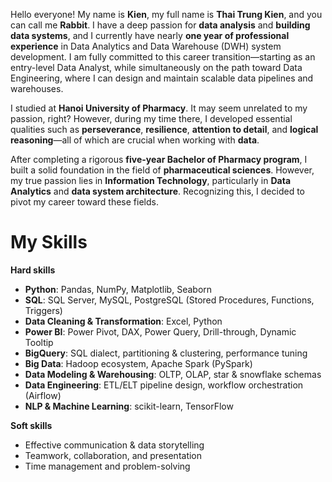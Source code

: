 Hello everyone! My name is **Kien**, my full name is **Thai Trung Kien**, and you can call me **Rabbit**. I have a deep passion for **data analysis** and **building data systems**, and I currently have nearly **one year of professional experience** in Data Analytics and Data Warehouse (DWH) system development. I am fully committed to this career transition—starting as an entry-level Data Analyst, while simultaneously on the path toward Data Engineering, where I can design and maintain scalable data pipelines and warehouses.

I studied at **Hanoi University of Pharmacy**. It may seem unrelated to my passion, right? However, during my time there, I developed essential qualities such as **perseverance**, **resilience**, **attention to detail**, and **logical reasoning**—all of which are crucial when working with **data**.

After completing a rigorous **five-year Bachelor of Pharmacy program**, I built a solid foundation in the field of **pharmaceutical sciences**. However, my true passion lies in **Information Technology**, particularly in **Data Analytics** and **data system architecture**. Recognizing this, I decided to pivot my career toward these fields.

# My Skills

**Hard skills**
- **Python**: Pandas, NumPy, Matplotlib, Seaborn  
- **SQL**: SQL Server, MySQL, PostgreSQL (Stored Procedures, Functions, Triggers)  
- **Data Cleaning & Transformation**: Excel, Python  
- **Power BI**: Power Pivot, DAX, Power Query, Drill-through, Dynamic Tooltip  
- **BigQuery**: SQL dialect, partitioning & clustering, performance tuning  
- **Big Data**: Hadoop ecosystem, Apache Spark (PySpark)  
- **Data Modeling & Warehousing**: OLTP, OLAP, star & snowflake schemas  
- **Data Engineering**: ETL/ELT pipeline design, workflow orchestration (Airflow)  
- **NLP & Machine Learning**: scikit-learn, TensorFlow  

**Soft skills**
- Effective communication & data storytelling  
- Teamwork, collaboration, and presentation  
- Time management and problem-solving  
